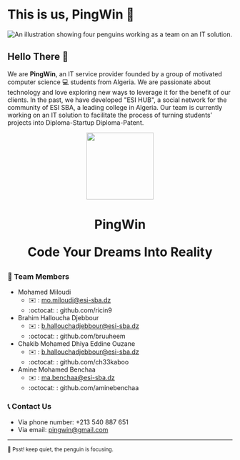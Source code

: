 # This is us, PingWin 🐧

![An illustration showing four penguins working as a team on an IT solution.](https://cdn.discordapp.com/attachments/1008571209685925920/1087398889402941530/ch33kaboo_four_penguins_standing_as_a_team_in_a_bright_room_fir_ce0ccf23-7511-4c18-b769-61084bd413b9.png)

## Hello There 👋

We are **PingWin**, an IT service provider founded by a group of motivated computer science 💻 students from Algeria. We are passionate about technology and love exploring new ways to leverage it for the benefit of our clients. In the past, we have developed "ESI HUB", a social network for the community of ESI SBA, a leading college in Algeria. Our team is currently working on an IT solution to facilitate the process of turning students’ projects into Diploma-Startup Diploma-Patent.


<div align="center">
    <img src="https://cdn.discordapp.com/attachments/998013370655576115/1087445028336582828/gray_pingwin.png" height="150"/> 
</div>

<h1 align="center">
  PingWin

  Code Your Dreams Into Reality
</h1>

### 🧑 Team Members
* Mohamed Miloudi
    * ✉️ : mo.miloudi@esi-sba.dz
    * :octocat: : github.com/ricin9
* Brahim Halloucha Djebbour
    * ✉️ : b.hallouchadjebbour@esi-sba.dz
    * :octocat: : github.com/bruuheem
* Chakib Mohamed Dhiya Eddine Ouzane
    * ✉️ : b.hallouchadjebbour@esi-sba.dz
    * :octocat: : github.com/ch33kaboo
* Amine Mohamed Benchaa
    * ✉️ : ma.benchaa@esi-sba.dz
    * :octocat: : github.com/aminebenchaa

### 📞 Contact Us

* Via phone number: +213 540 887 651
* Via email: pingwin@gmail.com

---

<sub>🤫 Psst! keep quiet, the penguin is focusing.</sub>

<!--
Made with 🖤 by ch33kaboo
-->